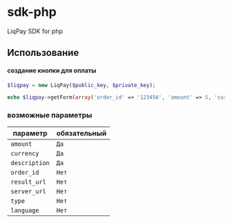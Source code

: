sdk-php
=======

LiqPay SDK for php


Использование
-----

#### создание кнопки для оплаты ####

```php
$liqpay = new LiqPay($public_key, $private_key);

echo $liqpay->getForm(array('order_id' => '123456', 'amount' => 5, 'currency' => 'USD'));
```

### возможные параметры ###

**параметр**                    | **обязательный**
--------------------------------|--------------------------------
`amount`                        | `Да`
`currency`                      | `Да`
`description`                   | `Да`
`order_id`                      | `Нет`
`result_url`                    | `Нет`
`server_url`                    | `Нет`
`type`                          | `Нет`
`language`                      | `Нет`
